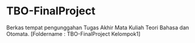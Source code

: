 # TBO-FinalProject
Berkas tempat pengunggahan Tugas Akhir Mata Kuliah Teori Bahasa dan Otomata.
[Foldername : TBO-FinalProject Kelompok1]
